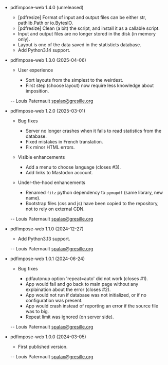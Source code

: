 * pdfimpose-web 1.4.0 (unreleased)

    * [pdfresize] Format of input and output files can be either str, pathlib.Path or io.BytesIO.
    * [pdfresize] Clean (a bit) the script, and install it as a callable script.
    * Input and output files are no longer stored in the disk (in memory only).
    * Layout is one of the data saved in the statisticts database.
    * Add Python3.14 support.

* pdfimpose-web 1.3.0 (2025-04-06)

    * User experience

        * Sort layouts from the simplest to the weirdest.
        * First step (choose layout) now require less knowledge about imposition.

    -- Louis Paternault <spalax@gresille.org>

* pdfimpose-web 1.2.0 (2025-03-01)

    * Bug fixes

        * Server no longer crashes when it fails to read statistics from the database.
        * Fixed mistakes in French translation.
        * Fix minor HTML errors.

    * Visible enhancements

        * Add a menu to choose language (closes #3).
        * Add links to Mastodon account.

    * Under-the-hood enhancements

        * Renamed `fitz` python dependency to `pymupdf` (same library, new name).
        * Bootstrap files (css and js) have been copied to the repository, not to rely on external CDN.

    -- Louis Paternault <spalax@gresille.org>

* pdfimpose-web 1.1.0 (2024-12-27)

    * Add Python3.13 support.

    -- Louis Paternault <spalax@gresille.org>

* pdfimpose-web 1.0.1 (2024-06-24)

    * Bug fixes

        * pdfautonup option 'repeat=auto' did not work (closes #1).
        * App would fail and go back to main page without any explaination about the error (closes #2).
        * App would not run if database was not initialized, or if no configuration was present.
        * App would crash instead of reporting an error if the source file was to big.
        * Repeat limit was ignored (on server side).

    -- Louis Paternault <spalax@gresille.org>

* pdfimpose-web 1.0.0 (2024-03-05)

    * First published version.

    -- Louis Paternault <spalax@gresille.org>
